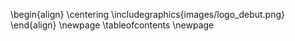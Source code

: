 \begin{align}
\centering
\includegraphics{images/logo_debut.png}
\end{align}
\newpage
\tableofcontents
\newpage

